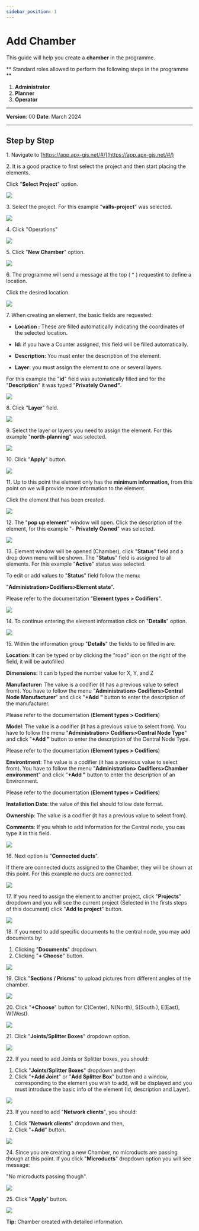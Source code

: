 ```yaml
---
sidebar_position: 1
---
```


# Add Chamber

This guide will help you create a **chamber** in the programme.

** Standard roles allowed to perform the following steps in the programme **

1.	**Administrator**
2.  **Planner**
3. **Operator**

------------

**Version**: 00
**Date**: March 2024

------------
## **Step by Step**

1\. Navigate to [https://app.apx-gis.net/#/](https://app.apx-gis.net/#/)


2\. It is a good practice to first select the project and then start placing the elements.

Click "**Select Project**" option.

![](static/img/downloads/01-create-chamber_1.jpeg)


3\. Select the project. For this example "**valls-project**" was selected.

![](static/img/downloads/01-create-chamber_2.jpeg)


4\. Click "Operations"

![](static/img/downloads/01-create-chamber_3.jpeg)


5\. Click "**New Chamber**" option.

![](static/img/downloads/01-create-chamber_4.jpeg)


6\. The programme will send a message at the top ( \* ) requestint to define a location.

Click the desired location.

![](static/img/downloads/01-create-chamber_5.jpeg)


7\. When creating an element, the basic fields are requested:


- **Location :** These are filled automatically indicating the coordinates of the selected location.

- **Id:** if you have a Counter assigned, this field will be filled automatically.

- **Description:** You must enter the description of the element.

- **Layer:** you must assign the element to one or several layers.

For this example the "**id**" field was automatically filled and for the "**Description**" it was typed "**Privately Owned"**.

![](static/img/downloads/01-create-chamber_6.jpeg)


8\. Click "**Layer**" field.

![](static/img/downloads/01-create-chamber_7.jpeg)


9\. Select the layer or layers you need to assign the element. For this example "**north-planning**" was selected.

![](static/img/downloads/01-create-chamber_8.jpeg)


10\. Click "**Apply**" button.

![](static/img/downloads/01-create-chamber_9.jpeg)


11\. Up to this point the element only has the **minimum information,** from this point on we will provide more information to the element.

Click the element that has been created.

![](static/img/downloads/01-create-chamber_10.jpeg)


12\. The "**pop up elemen**t" window will open. Click the description of the element, for this example "- **Privately Owned**" was selected.

![](static/img/downloads/01-create-chamber_11.jpeg)


13\. Element window will be opened (Chamber), click "**Status**" field and a drop down menu will be shown. The "**Status**" field is assigned to all elements. For this example "**Active**" status was selected.

To edit or add values to "**Status**" field follow the menu:

"**Administration&gt;Codifiers&gt;Element state**".

Please refer to the documentation "**Element types &gt; Codifiers**".

![](static/img/downloads/01-create-chamber_12.jpeg)


14\. To continue entering the element information click on "**Details**" option.

![](static/img/downloads/01-create-chamber_13.jpeg)


15\. Within the information group "**Details**" the fields to be filled in are:

**Location:** It can be typed or by clicking the "road" icon on the right of the field, it will be autofilled

**Dimensions:** It can b typed the number value for X, Y, and Z

**Manufacturer:** The value is a codifier (it has a previous value to select from). You have to follow the menu "**Administration&gt; Codifiers&gt;Central Node Manufacturer**" and click "**+Add "** button to enter the description of the manufacturer.

Please refer to the documentation (**Element types &gt; Codifiers**)

**Model**: The value is a codifier (it has a previous value to select from). You have to follow the menu "**Administration&gt; Codifiers&gt;Central Node Type**" and click "**+Add "** button to enter the description of the Central Node Type.

Please refer to the documentation (**Element types &gt; Codifiers**)

**Environtment**: The value is a codifier (it has a previous value to select from). You have to follow the menu "**Administration&gt; Codifiers&gt;Chamber environment**" and click "**+Add "** button to enter the description of an Environment.

Please refer to the documentation (**Element types &gt; Codifiers**)

**Installation Date**: the value of this fiel should follow date format.

**Ownership**: The value is a codifier (it has a previous value to select from).

**Comments**: If you whish to add information for the Central node, you cas type it in this field.

![](static/img/downloads/01-create-chamber_14.jpeg)


16\. Next option is "**Connected ducts**".

If there are connected ducts assigned to the Chamber, they will be shown at this point. For this example no ducts are connected.

![](static/img/downloads/01-create-chamber_15.jpeg)


17\. If you need to assign the element to another project, click "**Projects**" dropdown and you will see the current project (Selected in the firsts steps of this document) click "**Add to project**" button.

![](static/img/downloads/01-create-chamber_16.jpeg)


18\. If you need to add specific documents to the central node, you may add documents by:

1. Clicking "**Documents**" dropdown.
2. Clicking "**+ Choose**" button.

![](static/img/downloads/01-create-chamber_17.jpeg)


19\. Click "**Sections / Prisms**" to upload pictures from different angles of the chamber.

![](static/img/downloads/01-create-chamber_18.jpeg)


20\. Click "**+Choose**" button for C(Center), N(North), S(South ), E(East), W(West).

![](static/img/downloads/01-create-chamber_19.jpeg)


21\. Click "**Joints/Splitter Boxes**" dropdown option.

![](static/img/downloads/01-create-chamber_20.jpeg)


22\. If you need to add Joints or Splitter boxes, you should:

1. Click "**Joints/Splitter Boxes**" dropdown and then
2. Click "**+Add Joint**" or "**Add Splitter Box**" button and a window,  corresponding to the element you wish to add, will be displayed and you must introduce the basic info of the element (Id, description and Layer).

![](static/img/downloads/01-create-chamber_21.jpeg)

23\. If you need to add "**Network clients**", you should:

1. Click "**Network clients**" dropdown and then,
2. Click "+**Add**" button.

![](static/img/downloads/01-create-chamber_22.jpeg)


24\. Since you are creating a new Chamber, no microducts are passing though at this point. If you click "**Microducts**" dropdown option you will see message:

"No microducts passing though".

![](static/img/downloads/01-create-chamber_23.jpeg)


25\. Click "**Apply**" button.

![](static/img/downloads/01-create-chamber_24.jpeg)


**Tip:** Chamber created with detailed information.

